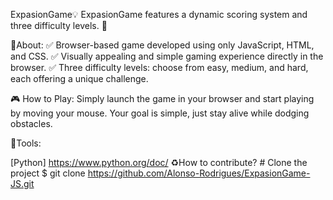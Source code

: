 ExpasionGame💡
ExpasionGame features a dynamic scoring system and three difficulty levels. 📩

🚨About:
✅ Browser-based game developed using only JavaScript, HTML, and CSS. 
✅ Visually appealing and simple gaming experience directly in the browser.
✅ Three difficulty levels: choose from easy, medium, and hard, each offering a unique challenge.

🎮 How to Play: 
Simply launch the game in your browser and start playing by moving your mouse. 
Your goal is simple, just stay alive while dodging obstacles.

🔨Tools:

[Python] https://www.python.org/doc/
♻️How to contribute?
    # Clone the project
    $ git clone https://github.com/Alonso-Rodrigues/ExpasionGame-JS.git
